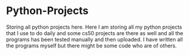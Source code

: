# Python-Projects
Storing all python projects here.
Here I am storing all my python projects that I use to do daily and some cs50 projects are there as well and all the programs has been tested manually and then uploaded.
I have written all the programs myself but there might be some code who are of others.

